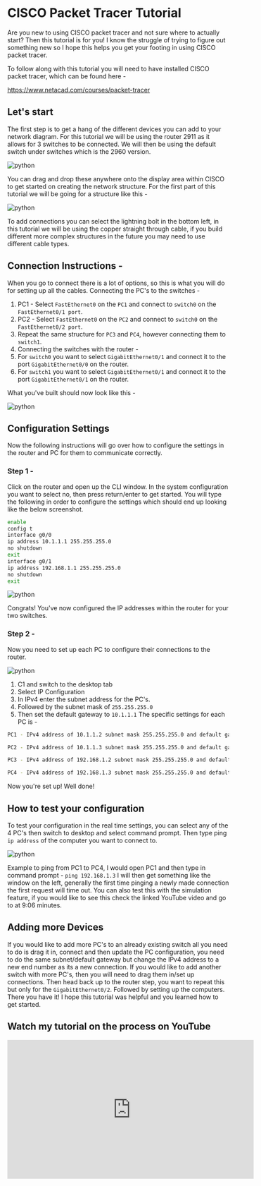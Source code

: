 # **CISCO Packet Tracer Tutorial**

Are you new to using CISCO packet tracer and not sure where to actually start? Then this tutorial is for you! I know the struggle of trying to figure out something new so I hope this helps you get your footing in using CISCO packet tracer.

To follow along with this tutorial you will need to have installed CISCO packet tracer, which can be found here -

<https://www.netacad.com/courses/packet-tracer>

## **Let's start**

The first step is to get a hang of the different devices you can add to your network diagram.
For this tutorial we will be using the router 2911 as it allows for 3 switches to be connected. We will then be using the default switch under switches which is the 2960 version.

![python](../img/cisco-packet-tracer-tutorial/img1.png)

You can drag and drop these anywhere onto the display area within CISCO to get started on creating the network structure. For the first part of this tutorial we will be going for a structure like this -

![python](../img//cisco-packet-tracer-tutorial/img2.png)

To add connections you can select the lightning bolt in the bottom left, in this tutorial we will be using the copper straight through cable, if you build different more complex structures in the future you may need to use different cable types.

## **Connection Instructions -**

When you go to connect there is a lot of options, so this is what you will do for setting up all the cables.
Connecting the PC's to the switches -

1. PC1 - Select `FastEthernet0` on the `PC1` and connect to `switch0` on the `FastEthernet0/1 port`.
2. PC2 - Select `FastEthernet0` on the `PC2` and connect to `switch0` on the `FastEthernet0/2 port`.
3. Repeat the same structure for `PC3` and `PC4`, however connecting them to `switch1`.
4. Connecting the switches with the router -
5. For `switch0` you want to select `GigabitEthernet0/1` and connect it to the port `GigabitEthernet0/0` on the router.
6. For `switch1` you want to select `GigabitEthernet0/1` and connect it to the port `GigabitEthernet0/1` on the router.

What you've built should now look like this -

![python](../img/cisco-packet-tracer-tutorial/img3.png)

## **Configuration Settings**

Now the following instructions will go over how to configure the settings in the router and PC for them to communicate correctly.

### **Step 1 -**

Click on the router and open up the CLI window.
In the system configuration you want to select no, then press return/enter to get started.
You will type the following in order to configure the settings which should end up looking like the below screenshot.

```bash
enable
config t
interface g0/0
ip address 10.1.1.1 255.255.255.0
no shutdown
exit
interface g0/1
ip address 192.168.1.1 255.255.255.0
no shutdown
exit
```

![python](../img/cisco-packet-tracer-tutorial/img4.png)

Congrats! You've now configured the IP addresses within the router for your two switches.

### **Step 2 -**

Now you need to set up each PC to configure their connections to the router.

![python](../img/cisco-packet-tracer-tutorial/img5.png)

1. C1 and switch to the desktop tab
2. Select IP Configuration
3. In IPv4 enter the subnet address for the PC's.
4. Followed by the subnet mask of `255.255.255.0`
5. Then set the default gateway to `10.1.1.1`
The specific settings for each PC is -

``` bash
PC1 - IPv4 address of 10.1.1.2 subnet mask 255.255.255.0 and default gateway 10.1.1.1

PC2 - IPv4 address of 10.1.1.3 subnet mask 255.255.255.0 and default gateway 10.1.1.1

PC3 - IPv4 address of 192.168.1.2 subnet mask 255.255.255.0 and default gateway 192.168.1.1

PC4 - IPv4 address of 192.168.1.3 subnet mask 255.255.255.0 and default gateway 192.168.1.1
```

Now you're set up! Well done!

## **How to test your configuration**

To test your configuration in the real time settings, you can select any of the 4 PC's then switch to desktop and select command prompt. Then type ping `ip address` of the computer you want to connect to.

![python](../img/cisco-packet-tracer-tutorial/img6.png)

Example to ping from PC1 to PC4, I would open PC1 and then type in command prompt - `ping 192.168.1.3`
I will then get something like the window on the left, generally the first time pinging a newly made connection the first request will time out.
You can also test this with the simulation feature, if you would like to see this check the linked YouTube video and go to at 9:06 minutes.

## **Adding more Devices**

If you would like to add more PC's to an already existing switch all you need to do is drag it in, connect and then update the PC configuration, you need to do the same subnet/default gateway but change the IPv4 address to a new end number as its a new connection.
If you would like to add another switch with more PC's, then you will need to drag them in/set up connections. Then head back up to the router step, you want to repeat this but only for the `GigabitEthernet0/2`. Followed by setting up the computers.
There you have it! I hope this tutorial was helpful and you learned how to get started.

## Watch my tutorial on the process on YouTube

<div style="text-align: center;">  
  <div style="position: relative; height: 315px; width: 560px; margin: 0 auto;">  
    <iframe src="https://www.youtube.com/embed/sLhzgGUcLvU?si=jF8yHBjY4EP_tNbN" style="position: absolute; top: 0; left: 0; width: 100%; height: 100%;" frameborder="0" allow="accelerometer; autoplay; encrypted-media; gyroscope; picture-in-picture" allowfullscreen></iframe>  
  </div>  
</div>
